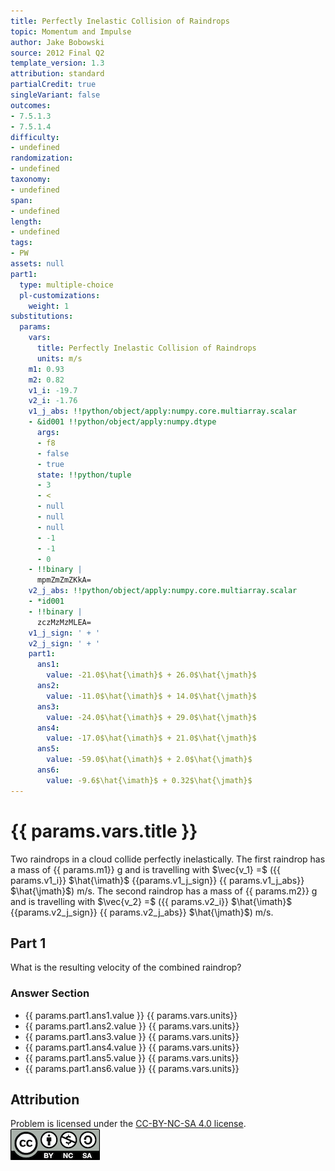 ```yaml
---
title: Perfectly Inelastic Collision of Raindrops
topic: Momentum and Impulse
author: Jake Bobowski
source: 2012 Final Q2
template_version: 1.3
attribution: standard
partialCredit: true
singleVariant: false
outcomes:
- 7.5.1.3
- 7.5.1.4
difficulty:
- undefined
randomization:
- undefined
taxonomy:
- undefined
span:
- undefined
length:
- undefined
tags:
- PW
assets: null
part1:
  type: multiple-choice
  pl-customizations:
    weight: 1
substitutions:
  params:
    vars:
      title: Perfectly Inelastic Collision of Raindrops
      units: m/s
    m1: 0.93
    m2: 0.82
    v1_i: -19.7
    v2_i: -1.76
    v1_j_abs: !!python/object/apply:numpy.core.multiarray.scalar
    - &id001 !!python/object/apply:numpy.dtype
      args:
      - f8
      - false
      - true
      state: !!python/tuple
      - 3
      - <
      - null
      - null
      - null
      - -1
      - -1
      - 0
    - !!binary |
      mpmZmZmZKkA=
    v2_j_abs: !!python/object/apply:numpy.core.multiarray.scalar
    - *id001
    - !!binary |
      zczMzMzMLEA=
    v1_j_sign: ' + '
    v2_j_sign: ' + '
    part1:
      ans1:
        value: -21.0$\hat{\imath}$ + 26.0$\hat{\jmath}$
      ans2:
        value: -11.0$\hat{\imath}$ + 14.0$\hat{\jmath}$
      ans3:
        value: -24.0$\hat{\imath}$ + 29.0$\hat{\jmath}$
      ans4:
        value: -17.0$\hat{\imath}$ + 21.0$\hat{\jmath}$
      ans5:
        value: -59.0$\hat{\imath}$ + 2.0$\hat{\jmath}$
      ans6:
        value: -9.6$\hat{\imath}$ + 0.32$\hat{\jmath}$
---
```

# {{ params.vars.title }}
Two raindrops in a cloud collide perfectly inelastically. The first raindrop has a mass of {{ params.m1}} g and is travelling with $\vec{v_1} =$ ({{ params.v1_i}} $\hat{\imath}$ {{params.v1_j_sign}} {{ params.v1_j_abs}} $\hat{\jmath}$) m/s.
The second raindrop has a mass of {{ params.m2}} g and is travelling with $\vec{v_2} =$ ({{ params.v2_i}} $\hat{\imath}$ {{params.v2_j_sign}} {{ params.v2_j_abs}} $\hat{\jmath}$) m/s.

## Part 1

What is the resulting velocity of the combined raindrop?

### Answer Section

- {{ params.part1.ans1.value }} {{ params.vars.units}}
- {{ params.part1.ans2.value }} {{ params.vars.units}}
- {{ params.part1.ans3.value }} {{ params.vars.units}}
- {{ params.part1.ans4.value }} {{ params.vars.units}}
- {{ params.part1.ans5.value }} {{ params.vars.units}}
- {{ params.part1.ans6.value }} {{ params.vars.units}}

## Attribution

Problem is licensed under the [CC-BY-NC-SA 4.0 license](https://creativecommons.org/licenses/by-nc-sa/4.0/).<br> ![The Creative Commons 4.0 license requiring attribution-BY, non-commercial-NC, and share-alike-SA license.](https://raw.githubusercontent.com/firasm/bits/master/by-nc-sa.png)